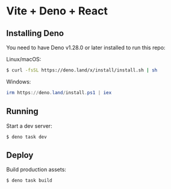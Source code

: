 # Vite + Deno + React

## Installing Deno
You need to have Deno v1.28.0 or later installed to run this repo:

Linux/macOS:
```sh
$ curl -fsSL https://deno.land/x/install/install.sh | sh
```

Windows:
```powershell
irm https://deno.land/install.ps1 | iex
```

## Running

Start a dev server:

```
$ deno task dev
```

## Deploy

Build production assets:

```
$ deno task build
```